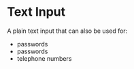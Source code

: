# Text Input

A plain text input that can also be used for:

- passwords
- passwords
- telephone numbers
